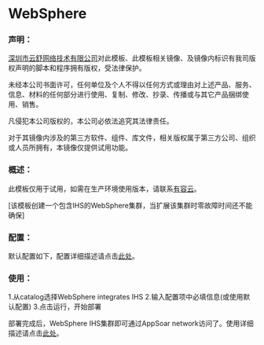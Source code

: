 # WebSphere

### 声明：

<a href="http://www.youruncloud.com" target="_blank">深圳市云舒网络技术有限公司</a>对此模板、此模板相关镜像、及镜像内标识有我司版权声明的脚本和程序拥有版权，受法律保护。

未经本公司书面许可，任何单位及个人不得以任何方式或理由对上述产品、服务、信息、材料的任何部分进行使用、复制、修改、抄录、传播或与其它产品捆绑使用、销售。

凡侵犯本公司版权的，本公司必依法追究其法律责任。

对于其镜像内涉及的第三方软件、组件、库文件，相关版权属于第三方公司、组织或人员所拥有，本镜像仅提供试用功能。

### 概述：

此模板仅用于试用，如需在生产环境使用版本，请联系<a href="http://www.youruncloud.com" target="_blank">有容云</a>。

[该模板创建一个包含IHS的WebSphere集群，当扩展该集群时零故障时间还不能确保]

### 配置：

默认配置如下，配置详细描述请点击<a href="http://www.youruncloud.com/help/83.html" target="_blank">此处</a>。

### 使用：

1.从catalog选择WebSphere integrates IHS
2.输入配置项中必填信息(或使用默认配置)
3.点击运行，开始部署

部署完成后，WebSphere IHS集群即可通过AppSoar network访问了。使用详细描述请点击<a href="http://www.youruncloud.com/help/83.html" target="_blank">此处</a>。

